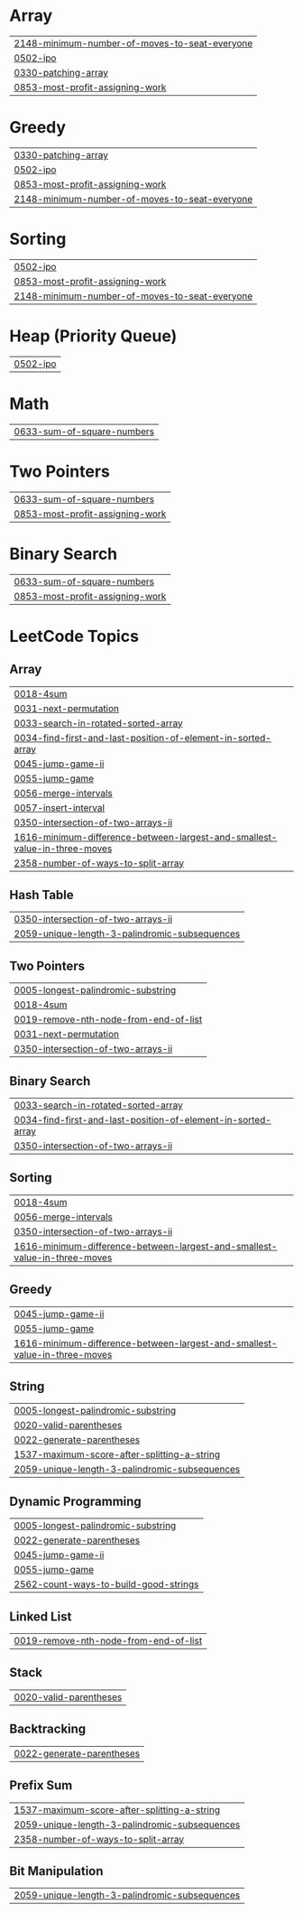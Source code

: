 # Array
|  |
| ------- |
| [2148-minimum-number-of-moves-to-seat-everyone](https://github.com/RakibLiar/LeetCode/tree/master/2148-minimum-number-of-moves-to-seat-everyone) |
| [0502-ipo](https://github.com/RakibLiar/LeetCode/tree/master/0502-ipo) |
| [0330-patching-array](https://github.com/RakibLiar/LeetCode/tree/master/0330-patching-array) |
| [0853-most-profit-assigning-work](https://github.com/RakibLiar/LeetCode/tree/master/0853-most-profit-assigning-work) |


# Greedy
|  |
| ------- |
| [0330-patching-array](https://github.com/RakibLiar/LeetCode/tree/master/0330-patching-array) |
| [0502-ipo](https://github.com/RakibLiar/LeetCode/tree/master/0502-ipo) |
| [0853-most-profit-assigning-work](https://github.com/RakibLiar/LeetCode/tree/master/0853-most-profit-assigning-work) |
| [2148-minimum-number-of-moves-to-seat-everyone](https://github.com/RakibLiar/LeetCode/tree/master/2148-minimum-number-of-moves-to-seat-everyone) |
# Sorting
|  |
| ------- |
| [0502-ipo](https://github.com/RakibLiar/LeetCode/tree/master/0502-ipo) |
| [0853-most-profit-assigning-work](https://github.com/RakibLiar/LeetCode/tree/master/0853-most-profit-assigning-work) |
| [2148-minimum-number-of-moves-to-seat-everyone](https://github.com/RakibLiar/LeetCode/tree/master/2148-minimum-number-of-moves-to-seat-everyone) |
# Heap (Priority Queue)
|  |
| ------- |
| [0502-ipo](https://github.com/RakibLiar/LeetCode/tree/master/0502-ipo) |
# Math
|  |
| ------- |
| [0633-sum-of-square-numbers](https://github.com/RakibLiar/LeetCode/tree/master/0633-sum-of-square-numbers) |
# Two Pointers
|  |
| ------- |
| [0633-sum-of-square-numbers](https://github.com/RakibLiar/LeetCode/tree/master/0633-sum-of-square-numbers) |
| [0853-most-profit-assigning-work](https://github.com/RakibLiar/LeetCode/tree/master/0853-most-profit-assigning-work) |
# Binary Search
|  |
| ------- |
| [0633-sum-of-square-numbers](https://github.com/RakibLiar/LeetCode/tree/master/0633-sum-of-square-numbers) |
| [0853-most-profit-assigning-work](https://github.com/RakibLiar/LeetCode/tree/master/0853-most-profit-assigning-work) |
<!---LeetCode Topics Start-->
# LeetCode Topics
## Array
|  |
| ------- |
| [0018-4sum](https://github.com/RakibLiar/LeetCode/tree/master/0018-4sum) |
| [0031-next-permutation](https://github.com/RakibLiar/LeetCode/tree/master/0031-next-permutation) |
| [0033-search-in-rotated-sorted-array](https://github.com/RakibLiar/LeetCode/tree/master/0033-search-in-rotated-sorted-array) |
| [0034-find-first-and-last-position-of-element-in-sorted-array](https://github.com/RakibLiar/LeetCode/tree/master/0034-find-first-and-last-position-of-element-in-sorted-array) |
| [0045-jump-game-ii](https://github.com/RakibLiar/LeetCode/tree/master/0045-jump-game-ii) |
| [0055-jump-game](https://github.com/RakibLiar/LeetCode/tree/master/0055-jump-game) |
| [0056-merge-intervals](https://github.com/RakibLiar/LeetCode/tree/master/0056-merge-intervals) |
| [0057-insert-interval](https://github.com/RakibLiar/LeetCode/tree/master/0057-insert-interval) |
| [0350-intersection-of-two-arrays-ii](https://github.com/RakibLiar/LeetCode/tree/master/0350-intersection-of-two-arrays-ii) |
| [1616-minimum-difference-between-largest-and-smallest-value-in-three-moves](https://github.com/RakibLiar/LeetCode/tree/master/1616-minimum-difference-between-largest-and-smallest-value-in-three-moves) |
| [2358-number-of-ways-to-split-array](https://github.com/RakibLiar/LeetCode/tree/master/2358-number-of-ways-to-split-array) |
## Hash Table
|  |
| ------- |
| [0350-intersection-of-two-arrays-ii](https://github.com/RakibLiar/LeetCode/tree/master/0350-intersection-of-two-arrays-ii) |
| [2059-unique-length-3-palindromic-subsequences](https://github.com/RakibLiar/LeetCode/tree/master/2059-unique-length-3-palindromic-subsequences) |
## Two Pointers
|  |
| ------- |
| [0005-longest-palindromic-substring](https://github.com/RakibLiar/LeetCode/tree/master/0005-longest-palindromic-substring) |
| [0018-4sum](https://github.com/RakibLiar/LeetCode/tree/master/0018-4sum) |
| [0019-remove-nth-node-from-end-of-list](https://github.com/RakibLiar/LeetCode/tree/master/0019-remove-nth-node-from-end-of-list) |
| [0031-next-permutation](https://github.com/RakibLiar/LeetCode/tree/master/0031-next-permutation) |
| [0350-intersection-of-two-arrays-ii](https://github.com/RakibLiar/LeetCode/tree/master/0350-intersection-of-two-arrays-ii) |
## Binary Search
|  |
| ------- |
| [0033-search-in-rotated-sorted-array](https://github.com/RakibLiar/LeetCode/tree/master/0033-search-in-rotated-sorted-array) |
| [0034-find-first-and-last-position-of-element-in-sorted-array](https://github.com/RakibLiar/LeetCode/tree/master/0034-find-first-and-last-position-of-element-in-sorted-array) |
| [0350-intersection-of-two-arrays-ii](https://github.com/RakibLiar/LeetCode/tree/master/0350-intersection-of-two-arrays-ii) |
## Sorting
|  |
| ------- |
| [0018-4sum](https://github.com/RakibLiar/LeetCode/tree/master/0018-4sum) |
| [0056-merge-intervals](https://github.com/RakibLiar/LeetCode/tree/master/0056-merge-intervals) |
| [0350-intersection-of-two-arrays-ii](https://github.com/RakibLiar/LeetCode/tree/master/0350-intersection-of-two-arrays-ii) |
| [1616-minimum-difference-between-largest-and-smallest-value-in-three-moves](https://github.com/RakibLiar/LeetCode/tree/master/1616-minimum-difference-between-largest-and-smallest-value-in-three-moves) |
## Greedy
|  |
| ------- |
| [0045-jump-game-ii](https://github.com/RakibLiar/LeetCode/tree/master/0045-jump-game-ii) |
| [0055-jump-game](https://github.com/RakibLiar/LeetCode/tree/master/0055-jump-game) |
| [1616-minimum-difference-between-largest-and-smallest-value-in-three-moves](https://github.com/RakibLiar/LeetCode/tree/master/1616-minimum-difference-between-largest-and-smallest-value-in-three-moves) |
## String
|  |
| ------- |
| [0005-longest-palindromic-substring](https://github.com/RakibLiar/LeetCode/tree/master/0005-longest-palindromic-substring) |
| [0020-valid-parentheses](https://github.com/RakibLiar/LeetCode/tree/master/0020-valid-parentheses) |
| [0022-generate-parentheses](https://github.com/RakibLiar/LeetCode/tree/master/0022-generate-parentheses) |
| [1537-maximum-score-after-splitting-a-string](https://github.com/RakibLiar/LeetCode/tree/master/1537-maximum-score-after-splitting-a-string) |
| [2059-unique-length-3-palindromic-subsequences](https://github.com/RakibLiar/LeetCode/tree/master/2059-unique-length-3-palindromic-subsequences) |
## Dynamic Programming
|  |
| ------- |
| [0005-longest-palindromic-substring](https://github.com/RakibLiar/LeetCode/tree/master/0005-longest-palindromic-substring) |
| [0022-generate-parentheses](https://github.com/RakibLiar/LeetCode/tree/master/0022-generate-parentheses) |
| [0045-jump-game-ii](https://github.com/RakibLiar/LeetCode/tree/master/0045-jump-game-ii) |
| [0055-jump-game](https://github.com/RakibLiar/LeetCode/tree/master/0055-jump-game) |
| [2562-count-ways-to-build-good-strings](https://github.com/RakibLiar/LeetCode/tree/master/2562-count-ways-to-build-good-strings) |
## Linked List
|  |
| ------- |
| [0019-remove-nth-node-from-end-of-list](https://github.com/RakibLiar/LeetCode/tree/master/0019-remove-nth-node-from-end-of-list) |
## Stack
|  |
| ------- |
| [0020-valid-parentheses](https://github.com/RakibLiar/LeetCode/tree/master/0020-valid-parentheses) |
## Backtracking
|  |
| ------- |
| [0022-generate-parentheses](https://github.com/RakibLiar/LeetCode/tree/master/0022-generate-parentheses) |
## Prefix Sum
|  |
| ------- |
| [1537-maximum-score-after-splitting-a-string](https://github.com/RakibLiar/LeetCode/tree/master/1537-maximum-score-after-splitting-a-string) |
| [2059-unique-length-3-palindromic-subsequences](https://github.com/RakibLiar/LeetCode/tree/master/2059-unique-length-3-palindromic-subsequences) |
| [2358-number-of-ways-to-split-array](https://github.com/RakibLiar/LeetCode/tree/master/2358-number-of-ways-to-split-array) |
## Bit Manipulation
|  |
| ------- |
| [2059-unique-length-3-palindromic-subsequences](https://github.com/RakibLiar/LeetCode/tree/master/2059-unique-length-3-palindromic-subsequences) |
<!---LeetCode Topics End-->